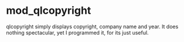 # mod_qlcopyright

qlcopyright simply displays copyright, company name and year. It does nothing spectacular, yet I programmed it, for its just useful.
